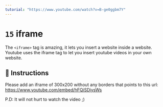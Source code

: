 ```yaml
---
tutorial: "https://www.youtube.com/watch?v=B-ge0ggbm7Y"
---
```


# `15` iframe

The `<iframe>` tag is amazing, it lets you insert a website inside a website. Youtube uses the iframe tag to let you insert youtube videos in your own website.

## 📝 Instructions

Please add an iframe of 300x200 without any borders that points to this url:
https://www.youtube.com/embed/hFQiSDiysWs

P.D: It will not hurt to watch the video ;)

